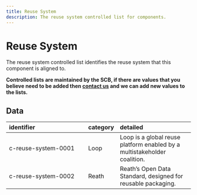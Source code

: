 ```yaml
---
title: Reuse System
description: The reuse system controlled list for components.
---
```


# Reuse System

The reuse system controlled list identifies the reuse system that this component is aligned to.

**Controlled lists are maintained by the SCB, if there are values that you believe need to be added then [contact us](https://www.open3p.org/contact/) and we can add new values to the lists.**

## Data
|<div style="width:200px">identifier</div>|category|detailed|
|:-|:-|:-|
|c-reuse-system-0001|Loop|Loop is a global reuse platform enabled by a multistakeholder coalition.|
|c-reuse-system-0002|Reath|Reath’s Open Data Standard, designed for reusable packaging.|
